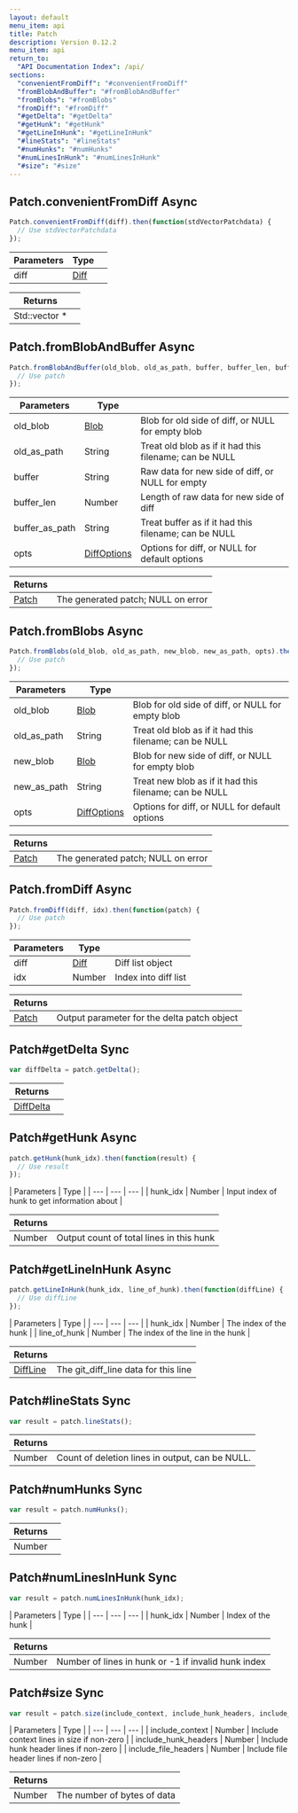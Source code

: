 ```yaml
---
layout: default
menu_item: api
title: Patch
description: Version 0.12.2
menu_item: api
return_to:
  "API Documentation Index": /api/
sections:
  "convenientFromDiff": "#convenientFromDiff"
  "fromBlobAndBuffer": "#fromBlobAndBuffer"
  "fromBlobs": "#fromBlobs"
  "fromDiff": "#fromDiff"
  "#getDelta": "#getDelta"
  "#getHunk": "#getHunk"
  "#getLineInHunk": "#getLineInHunk"
  "#lineStats": "#lineStats"
  "#numHunks": "#numHunks"
  "#numLinesInHunk": "#numLinesInHunk"
  "#size": "#size"
---
```


## <a name="convenientFromDiff"></a><span>Patch.</span>convenientFromDiff <span class="tags"><span class="async">Async</span></span>

```js
Patch.convenientFromDiff(diff).then(function(stdVectorPatchdata) {
  // Use stdVectorPatchdata
});
```

| Parameters | Type |   |
| --- | --- | --- |
| diff | [Diff](/api/diff/) |  |

| Returns |  |
| --- | --- |
| Std::vector<patchdata> * |  |

## <a name="fromBlobAndBuffer"></a><span>Patch.</span>fromBlobAndBuffer <span class="tags"><span class="async">Async</span></span>

```js
Patch.fromBlobAndBuffer(old_blob, old_as_path, buffer, buffer_len, buffer_as_path, opts).then(function(patch) {
  // Use patch
});
```

| Parameters | Type |   |
| --- | --- | --- |
| old_blob | [Blob](/api/blob/) | Blob for old side of diff, or NULL for empty blob |
| old_as_path | String | Treat old blob as if it had this filename; can be NULL |
| buffer | String | Raw data for new side of diff, or NULL for empty |
| buffer_len | Number | Length of raw data for new side of diff |
| buffer_as_path | String | Treat buffer as if it had this filename; can be NULL |
| opts | [DiffOptions](/api/diff_options/) | Options for diff, or NULL for default options |

| Returns |  |
| --- | --- |
| [Patch](/api/patch/) | The generated patch; NULL on error |

## <a name="fromBlobs"></a><span>Patch.</span>fromBlobs <span class="tags"><span class="async">Async</span></span>

```js
Patch.fromBlobs(old_blob, old_as_path, new_blob, new_as_path, opts).then(function(patch) {
  // Use patch
});
```

| Parameters | Type |   |
| --- | --- | --- |
| old_blob | [Blob](/api/blob/) | Blob for old side of diff, or NULL for empty blob |
| old_as_path | String | Treat old blob as if it had this filename; can be NULL |
| new_blob | [Blob](/api/blob/) | Blob for new side of diff, or NULL for empty blob |
| new_as_path | String | Treat new blob as if it had this filename; can be NULL |
| opts | [DiffOptions](/api/diff_options/) | Options for diff, or NULL for default options |

| Returns |  |
| --- | --- |
| [Patch](/api/patch/) | The generated patch; NULL on error |

## <a name="fromDiff"></a><span>Patch.</span>fromDiff <span class="tags"><span class="async">Async</span></span>

```js
Patch.fromDiff(diff, idx).then(function(patch) {
  // Use patch
});
```

| Parameters | Type |   |
| --- | --- | --- |
| diff | [Diff](/api/diff/) | Diff list object |
| idx | Number | Index into diff list |

| Returns |  |
| --- | --- |
| [Patch](/api/patch/) | Output parameter for the delta patch object |

## <a name="getDelta"></a><span>Patch#</span>getDelta <span class="tags"><span class="sync">Sync</span></span>

```js
var diffDelta = patch.getDelta();
```

| Returns |  |
| --- | --- |
| [DiffDelta](/api/diff_delta/) |  |

## <a name="getHunk"></a><span>Patch#</span>getHunk <span class="tags"><span class="async">Async</span></span>

```js
patch.getHunk(hunk_idx).then(function(result) {
  // Use result
});
```

| Parameters | Type |
| --- | --- | --- |
| hunk_idx | Number | Input index of hunk to get information about |

| Returns |  |
| --- | --- |
| Number | Output count of total lines in this hunk |

## <a name="getLineInHunk"></a><span>Patch#</span>getLineInHunk <span class="tags"><span class="async">Async</span></span>

```js
patch.getLineInHunk(hunk_idx, line_of_hunk).then(function(diffLine) {
  // Use diffLine
});
```

| Parameters | Type |
| --- | --- | --- |
| hunk_idx | Number | The index of the hunk |
| line_of_hunk | Number | The index of the line in the hunk |

| Returns |  |
| --- | --- |
| [DiffLine](/api/diff_line/) | The git_diff_line data for this line |

## <a name="lineStats"></a><span>Patch#</span>lineStats <span class="tags"><span class="sync">Sync</span></span>

```js
var result = patch.lineStats();
```

| Returns |  |
| --- | --- |
| Number | Count of deletion lines in output, can be NULL. |

## <a name="numHunks"></a><span>Patch#</span>numHunks <span class="tags"><span class="sync">Sync</span></span>

```js
var result = patch.numHunks();
```

| Returns |  |
| --- | --- |
| Number |  |

## <a name="numLinesInHunk"></a><span>Patch#</span>numLinesInHunk <span class="tags"><span class="sync">Sync</span></span>

```js
var result = patch.numLinesInHunk(hunk_idx);
```

| Parameters | Type |
| --- | --- | --- |
| hunk_idx | Number | Index of the hunk |

| Returns |  |
| --- | --- |
| Number |  Number of lines in hunk or -1 if invalid hunk index |

## <a name="size"></a><span>Patch#</span>size <span class="tags"><span class="sync">Sync</span></span>

```js
var result = patch.size(include_context, include_hunk_headers, include_file_headers);
```

| Parameters | Type |
| --- | --- | --- |
| include_context | Number | Include context lines in size if non-zero |
| include_hunk_headers | Number | Include hunk header lines if non-zero |
| include_file_headers | Number | Include file header lines if non-zero |

| Returns |  |
| --- | --- |
| Number |  The number of bytes of data |

